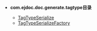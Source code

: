 





- **com.ejdoc.doc.generate.tagtype目录**

	- [TagTypeSerialize](jdocGenerate/com/ejdoc/doc/generate/tagtype/TagTypeSerialize.md)
	- [TagTypeSerializeFactory](jdocGenerate/com/ejdoc/doc/generate/tagtype/TagTypeSerializeFactory.md)
